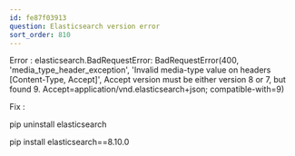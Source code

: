 ```yaml
---
id: fe87f03913
question: Elasticsearch version error
sort_order: 810
---
```


Error : elasticsearch.BadRequestError: BadRequestError(400, 'media_type_header_exception', 'Invalid media-type value on headers [Content-Type, Accept]', Accept version must be either version 8 or 7, but found 9. Accept=application/vnd.elasticsearch+json; compatible-with=9)

Fix :

pip uninstall elasticsearch

pip install elasticsearch==8.10.0

